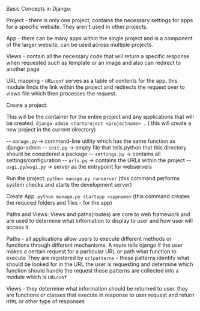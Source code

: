 Basic Concepts in Django:

Project - there is only one project, contains the necessary settings for apps for a specific website. They aren't used in other projects.

App - there can be many apps within the single project and is a component of the larger website, can be used across multiple projects.

Views - contain all the necessary code that will return a specific response when requested such as template or an image and also can redirect to another page

URL mapping - `URLconf` serves as a table of contents for the app, this module finds the link within the project and redirects the request over to views file which then processes the request.


Create a project:

This will be the container for the entire project and any applications that will be created.
`django-admin startproject <projectname> .`   ( this will create a new project in the current directory)

-- `manage.py` -> command-line utility which has the same function as django-admin
-- `init.py` -> empty file that tells python that this directory should be considered a package
-- `settings.py` -> contains all settings/configuration
-- `urls.py` -> contains the URLs within the project
-- `asgi.py`/`wsgi.py` -> server as the entrypoint for webservers

Run the project:
`python manage.py runserver` (this command performs system checks and starts the development server)

Create App:
`python manage.py startapp <appname>` (this command creates the required folders and files - for the app)

Paths and Views:
Views and paths(routes) are core to web framework and are used to determine what infromation to display to user and how user will access it

Paths - all applications allow users to execute different methods or functions through different mechanisms. 
A route tells django if the user makes a certain request for a particular URL or path what function to execute
They are registered by `urlpatterns` - these patterns identify what should be looked for in the URL the user is requesting and determine which function should handle the request
these patterns are collected into a module which is `URLconf`

Views - they determine what information should be returned to user. they are functions or classes that execute in response to user request and return `HTML` or other type of responses

